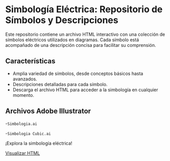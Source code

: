 # Simbología Eléctrica: Repositorio de Símbolos y Descripciones

Este repositorio contiene un archivo HTML interactivo con una colección de símbolos eléctricos utilizados en diagramas. Cada símbolo está acompañado de una descripción concisa para facilitar su comprensión.

## Características

- Amplia variedad de símbolos, desde conceptos básicos hasta avanzados.
- Descripciones detalladas para cada símbolo.
- Descarga el archivo HTML para acceder a la simbología en cualquier momento.

## Archivos Adobe Illustrator
-`Simbologia.ai`

-`Simbologia Cubic.ai`


¡Explora la simbología eléctrica!

[Visualizar HTML](https://xaival.github.io/Simbologia-Electrica/Simbologia.html)
